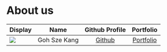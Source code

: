 # About us

Display |     Name     |             Github Profile             | Portfolio 
--------|:------------:|:--------------------------------------:|:---------:
![](https://via.placeholder.com/100.png?text=Photo) | Goh Sze Kang | [Github](https://github.com/gskang-22) | [Portfolio](https://github.com/gskang-22)
